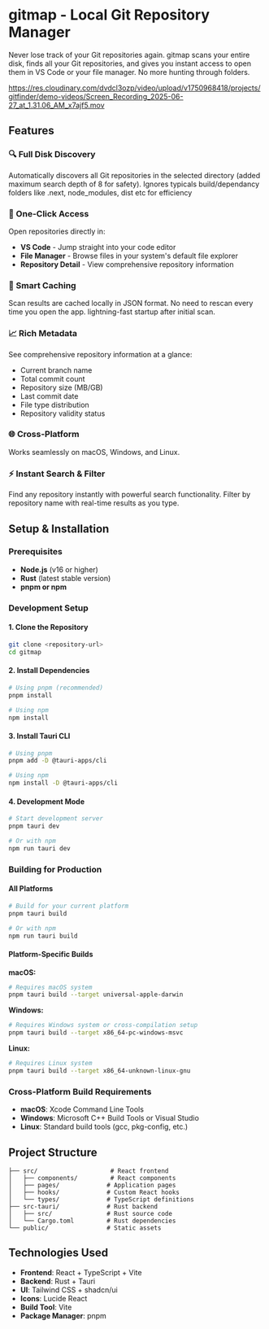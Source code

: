 # gitmap - Local Git Repository Manager

Never lose track of your Git repositories again. gitmap scans your entire disk, finds all your Git repositories, and gives you instant access to open them in VS Code or your file manager. No more hunting through folders.



<!-- https://github.com/user-attachments/assets/32746ca4-4295-482f-9bf6-875130fe4a64 -->
https://res.cloudinary.com/dvdcl3ozp/video/upload/v1750968418/projects/gitfinder/demo-videos/Screen_Recording_2025-06-27_at_1.31.06_AM_x7ajf5.mov


## Features

### 🔍 Full Disk Discovery
Automatically discovers all Git repositories in the selected directory (added maximum search depth of 8 for safety).
Ignores typicals build/dependancy folders like .next, node_modules, dist etc for efficiency 

### 🚀 One-Click Access
Open repositories directly in:
- **VS Code** - Jump straight into your code editor
- **File Manager** - Browse files in your system's default file explorer
- **Repository Detail** - View comprehensive repository information

### 💾 Smart Caching
Scan results are cached locally in JSON format. No need to rescan every time you open the app. lightning-fast startup after initial scan.

### 📈 Rich Metadata
See comprehensive repository information at a glance:
- Current branch name
- Total commit count
- Repository size (MB/GB)
- Last commit date
- File type distribution
- Repository validity status

### 🌐 Cross-Platform
Works seamlessly on macOS, Windows, and Linux.

### ⚡ Instant Search & Filter
Find any repository instantly with powerful search functionality. Filter by repository name with real-time results as you type.



## Setup & Installation

### Prerequisites
- **Node.js** (v16 or higher)
- **Rust** (latest stable version)
- **pnpm or npm**

### Development Setup

#### 1. Clone the Repository
```bash
git clone <repository-url>
cd gitmap
```

#### 2. Install Dependencies
```bash
# Using pnpm (recommended)
pnpm install

# Using npm
npm install
```

#### 3. Install Tauri CLI
```bash
# Using pnpm
pnpm add -D @tauri-apps/cli

# Using npm
npm install -D @tauri-apps/cli
```

#### 4. Development Mode
```bash
# Start development server
pnpm tauri dev

# Or with npm
npm run tauri dev
```

### Building for Production

#### All Platforms
```bash
# Build for your current platform
pnpm tauri build

# Or with npm
npm run tauri build
```

#### Platform-Specific Builds

**macOS:**
```bash
# Requires macOS system
pnpm tauri build --target universal-apple-darwin
```

**Windows:**
```bash
# Requires Windows system or cross-compilation setup
pnpm tauri build --target x86_64-pc-windows-msvc
```

**Linux:**
```bash
# Requires Linux system
pnpm tauri build --target x86_64-unknown-linux-gnu
```

### Cross-Platform Build Requirements

- **macOS**: Xcode Command Line Tools
- **Windows**: Microsoft C++ Build Tools or Visual Studio
- **Linux**: Standard build tools (gcc, pkg-config, etc.)

## Project Structure

```
├── src/                    # React frontend
│   ├── components/         # React components
│   ├── pages/             # Application pages
│   ├── hooks/             # Custom React hooks
│   └── types/             # TypeScript definitions
├── src-tauri/             # Rust backend
│   ├── src/               # Rust source code
│   └── Cargo.toml         # Rust dependencies
└── public/                # Static assets
```

## Technologies Used

- **Frontend**: React + TypeScript + Vite
- **Backend**: Rust + Tauri
- **UI**: Tailwind CSS + shadcn/ui
- **Icons**: Lucide React
- **Build Tool**: Vite
- **Package Manager**: pnpm


